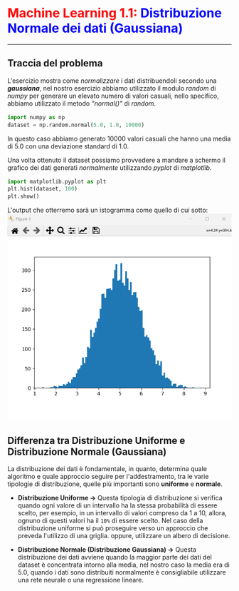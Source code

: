 # <span style="color:red;">Machine Learning 1.1:</span> <span style="color:blue;">Distribuzione Normale dei dati (Gaussiana)</span>
___
## Traccia del problema
L'esercizio mostra come *normalizzare* i dati distribuendoli secondo una ***gaussiana***, nel nostro esercizio abbiamo utilizzato il modulo *random* di *numpy* per generare un elevato numero di valori casuali, nello specifico, abbiamo utilizzato il metodo *"normal()"* di *random*.

```python
import numpy as np
dataset = np.random.normal(5.0, 1.0, 10000)
```

In questo caso abbiamo generato $10000$ valori casuali che hanno una media di $5.0$ con una deviazione standard di $1.0$.

Una volta ottenuto il dataset possiamo provvedere a mandare a schermo il grafico dei dati generati *normalmente* utilizzando *pyplot* di *matplotlib*.

```python
import matplotlib.pyplot as plt
plt.hist(dataset, 100)
plt.show()
```

L'output che otterremo sarà un istogramma come quello di cui sotto:
![istogramma_dati_normalizzati](image/istogramma.png)

## Differenza tra Distribuzione Uniforme e Distribuzione Normale (Gaussiana)
La distribuzione dei dati è fondamentale, in quanto, determina quale algoritmo e quale approccio seguire per l'addestramento, tra le varie tipologie di distribuzione, quelle più importanti sono **uniforme** e **normale**.

* **Distribuzione Uniforme &rarr;** Questa tipologia di distribuzione si verifica quando ogni valore di un intervallo ha la stessa probabilità di essere scelto, per esempio, in un intervallo di valori compreso da $1$ a $10$, allora, ognuno di questi valori ha il `10%` di essere scelto.
Nel caso della distribuzione uniforme si può proseguire verso un approccio che preveda l'utilizzo di una griglia. oppure, utilizzare un albero di decisione.

* **Distribuzione Normale (Distribuzione Gaussiana) &rarr;** Questa distribuzione dei dati avviene quando la maggior parte dei dati del dataset è concentrata intorno alla media, nel nostro caso la media era di $5.0$, quando i dati sono distribuiti normalmente è consigliabile utilizzare una rete neurale o una regressione lineare.
